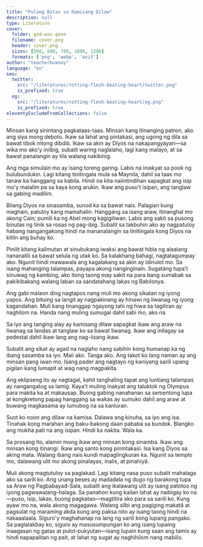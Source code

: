 ```yaml
---
title: "Pulang Butas sa Kamisang Dilaw"
description: null
type: Literature
cover:
  folder: god-was-gone
  filename: cover.png
  header: cover.png
  sizes: [500, 600, 700, 1000, 1280]
  formats: ['png', 'webp', 'avif']
author: "teacherbuknoy"
language: "en"
seo:
  twitter:
    src: "/literatures/rotting-flesh-beating-heart/twitter.png"
    is_prefixed: true
  og:
    src: "/literatures/rotting-flesh-beating-heart/og.png"
    is_prefixed: true
eleventyExcludeFromCollections: false
---
```


Minsan kang sinintang pagkataas-taas. Minsan kang itinanging patron, ako ang siya mong deboto. Ikaw sa lahat ang pintakasi, ang ugong ng dila sa bawat tibok nitong dibdib. Ikaw sa akin ay Diyos na nakapangyayari—sa wika mo ako'y iniibig, subalit waring naglalaho, lagi kang malayo, at sa bawat panalangin ay tila walang nakikinig.

Ang mga simulain mo ay isang toreng garing. Labis na iniakyat sa pook ng bulubundukin. Lagi kitang tinitingala mula sa Maynila, dahil sa taas mo tanaw ka hanggang sa kabila. Hindi na kita naiintindihan sapagkat ang isip mo'y malalim pa sa kaya kong arukin. Ikaw ang puso't isipan, ang tanglaw sa gabing madilim.

Bilang Diyos na sinasamba, sunod ka sa bawat nais. Palagian kung maghain, patuloy kang mamahalin. Hanggang sa isang araw, itinanghal mo akong Cain; pumili ka ng Abel mong kagigiliwan. Labis ang sakit sa pusong binutas ng tinik sa rosas ng pag-ibig. Subalit sa takbuhin ako ay nagpatuloy habang nangangakong hindi na mananalangin sa tinitingala kong Diyos na kitlin ang buhay ko.

Pinilit kitang kalimutan at sinubukang iwaksi ang bawat hibla ng alaalang nananatili sa bawat selula ng utak ko. Sa kalakhang bahagi, nagtatagumpay ako. Ngunit hindi mawawala ang kagalakang sa akin ay idinulot mo. Sa isang mahanging talampas, payapa akong nanginginain. Sugatáng tupa't sinuwag ng kambing, ako itong taong may sakit na para bang sumabak sa pakikibakang walang laban sa sandatahang lakas ng Babilonya.

Ang gabi malaon ding nagtapos nang muli mo akong sikatan ng iyong yapos. Ang bituing sa langit ay nagpakinang ay hinawi ng liwanag ng iyong kagandahan. Muli kang tinanggap ngayong tahi ng hiwa sa tagiliran ay naghilom na. Handa nang muling sumugal dahil sabi mo, ako na.

Sa iyo ang tanging alay ay kamisang dilaw sapagkat ikaw ang araw na liwanag sa landas at tanglaw ko sa bawat liwanag. Ikaw ang inilagay sa pedestal dahil ikaw lang ang nag-iisang ikaw.

Subalit ang sikat ay agad na naglaho nang sabihin kong humanap ka ng ibang sasamba sa iyo. Mali ako. Tanga ako. Ang takot ko lang naman ay ang minsan pang iwan mo. Isang pader ang nagtayo ng kaniyang sarili upang pigilan kang lumapit at wag nang magpakita.

Ang eklipseng ito ay nagtagal, kahit tanghaling tapat ang luntiang talampas ay nangangatog sa lamig. Kaya't muling inakyat ang taluktok ng Olympus para makita ka at makausap. Buong gabing nanahanan sa sementong lupa at kongkretong papag hanggang sa wakas ay sumuko dahil ang araw at buwang magkasama ay lumubog na sa kanluran.

Suot ko noon ang dilaw na kamisa. Dalawa ang kinuha, sa iyo ang isa. Tinahak kong marahan ang baku-bakong daan pababa sa bundok. Blangko ang mukha pati na ang isipan. Hindi ka nakita. Wala ka.

Sa prosang ito, alamin mong ikaw ang minsan kong sinamba. Ikaw ang minsan kong itinangi. Ikaw ang santo kong pinintakasi. Isa kang Diyos sa aking mata. Walang ibang nais kundi mapaglingkuran ka. Ngunit sa templo mo, dalawang ulit mo akong pinalayas, inalis, at pinahiyâ.

Muli akong magtutuloy sa paglakad. Lagi kitang nasa puso subalit mahalaga ako sa sarili ko. Ang unang beses ay madadala ng dugo ng barakong tupa sa Araw ng Pagbabayad-Sala, subalit ang ikalawang ulit ay isang patotoo ng iyong pagwawalang-halaga. Sa panahon kung kailan lahat ay naibigay ko na—puso, isip, lakas, buong pagkatao—magtitira ako para sa sarili ko. Kung ayaw mo na, wala akong magagawa. Walang silbi ang pagiging makatâ at pagsulat ng maraming akda kung ang paksa nito ay isang taong hindi na nakaaalaala. Siguro'y maghahanap na lang ng sarili kong lupang pangako. Sa paglalakbay ko, siguro ay masusumpungan ko ang isang lupaing inaagasan ng gatas at pulot-pukyutan—isang lupain kung saan ang tamis ay hindi napapalitan ng pait, at lahat ng sugat ay naghihilom nang mabilis.